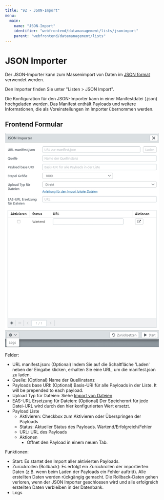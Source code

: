 ```yaml
---
title: "92 - JSON-Import"
menu:
  main:
    name: "JSON-Import"
    identifier: "webfrontend/datamanagement/lists/jsonimport"
    parent: "webfrontend/datamanagement/lists"
---
```

# JSON Importer

Der JSON-Importer kann zum Massenimport von Daten im [JSON format](/en/technical/datamanagement/jsonimport/) verwendet werden.

Den Importer finden Sie unter "Listen &gt; JSON Import".

Die Konfiguration für den JSON-Importer kann in einer Manifestdatei \(.json\) hochgeladen werden. Das Manifest enthält Payloads und weitere Informationen, die als Voreinstellungen im Importer übernommen werden.

## Frontend Formular

![](jsonimporter_de.jpg)

Felder:

* URL manifest.json: \(Optional\) Indem Sie auf die Schaltfläche 'Laden' neben der Eingabe klicken, erhalten Sie eine URL, um die manifest.json zu laden. 
* Quelle: \(Optional\) Name der Quellinstanz
* Payloads base URI: \(Optional\) Basis-URI für alle Payloads in der Liste. It will be prepended to each payload.
* Upload Typ für Dateien: Siehe [Import von Dateien ](../importfiles)
* EAS-URL Ersetzung für Dateien: \(Optional\) Der Speicherort für jede Datei-URL wird durch den hier konfigurierten Wert ersetzt.
* Payload Liste
  * Aktivieren: Checkbox zum Aktivieren oder Überspringen der Payloads
  * Status: Aktueller Status des Payloads. Wartend/Erfolgreich/Fehler
  * URL: URL des Payloads
  * Aktionen
    * Öffnet den Payload in einem neuen Tab.

Funktionen:

* Start: Es startet den Import aller aktivierten Payloads.
* Zurückrollen \(Rollback\): Es erfolgt ein Zurückrollen der importierten Daten \(z.B. wenn beim Laden der Payloads ein Fehler auftritt\).  Alle erstellten Daten werden rückgängig gemacht. Die Rollback-Daten gehen verloren, wenn der JSON Importer geschlossen wird und alle erfolgreich erstellten Daten verbleiben in der Datenbank. 
* Logs



